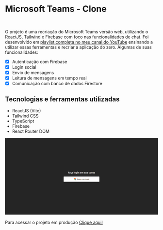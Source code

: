 # Microsoft Teams - Clone

<br/>

O projeto é uma recriação do Microsoft Teams versão web, utilizando o ReactJS, Tailwind e Firebase com foco nas funcionalidades de chat. Foi desenvolvido em [playlist completa no meu canal do YouTube](https://youtube.com/playlist?list=PL3dK8rJsjDOKwZayMz_p6cqkU0TMBc1ZO) ensinando a utilizar essas ferramentas e recriar a aplicação do zero. Algumas de suas funcionalidades:

- [x] Autenticação com Firebase
- [x] Login social
- [x] Envio de mensagens
- [x] Leitura de mensagens em tempo real
- [x] Comunicação com banco de dados Firestore

## Tecnologias e ferramentas utilizadas
- ReactJS (Vite)
- Tailwind CSS
- TypeScript
- Firebase
- React Router DOM

![Microsoft Teams Gif](./clone-microsoft-teams.gif)

Para acessar o projeto em produção [Clique aqui!](clone-microsoft-teams.vercel.app)